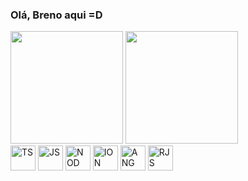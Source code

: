 ### Olá, Breno aqui =D

<div>
    <img height="180em" src="https://github-readme-stats.vercel.app/api?username=breno-guardia&show_icons=true&theme=radical&count_private=true&include_all_commits=true" />
    <img height="180em" src="https://github-readme-stats.vercel.app/api/top-langs?username=breno-guardia&show_icons=true&theme=radical&layout=compact&langs_count=8" />
</div>

<div>
    <img width="40px" src="https://img.icons8.com/color/48/000000/typescript.png" alt="TS"/>
        <img width="40px" src="https://img.icons8.com/color/48/000000/javascript--v2.png" alt="JS"/>
        <img width="40px" src="https://img.icons8.com/color/48/000000/nodejs.png" alt="NOD"/>
        <img width="40px" src="https://img.icons8.com/ios-filled/50/000000/ionic.png" alt="ION"/>
        <img width="40px" src="https://img.icons8.com/color/64/000000/angularjs.png" alt="ANG"/>
        <img width="40px" src="https://img.icons8.com/nolan/64/react-native.png" alt="RJS"/>
</div>

